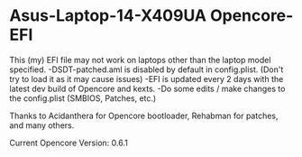 # Asus-Laptop-14-X409UA Opencore-EFI

This (my) EFI file may not work on laptops other than the laptop model specified.
-DSDT-patched.aml is disabled by default in config.plist. (Don't try to load it as it may cause issues)
-EFI is updated every 2 days with the latest dev build of Opencore and kexts.
-Do some edits / make changes to the config.plist (SMBIOS, Patches, etc.)

Thanks to Acidanthera for Opencore bootloader, Rehabman for patches, and many others.

Current Opencore Version: 0.6.1
